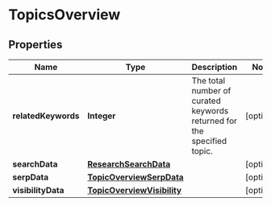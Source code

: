 # TopicsOverview

## Properties
Name | Type | Description | Notes
------------ | ------------- | ------------- | -------------
**relatedKeywords** | **Integer** | The total number of curated keywords returned for the specified topic. |  [optional]
**searchData** | [**ResearchSearchData**](ResearchSearchData.md) |  |  [optional]
**serpData** | [**TopicOverviewSerpData**](TopicOverviewSerpData.md) |  |  [optional]
**visibilityData** | [**TopicOverviewVisibility**](TopicOverviewVisibility.md) |  |  [optional]
